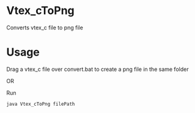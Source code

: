 # Vtex_cToPng
Converts vtex_c file to png file

# Usage
Drag a vtex_c file over convert.bat to create a png file in the same folder

OR

Run

`java Vtex_cToPng filePath`
